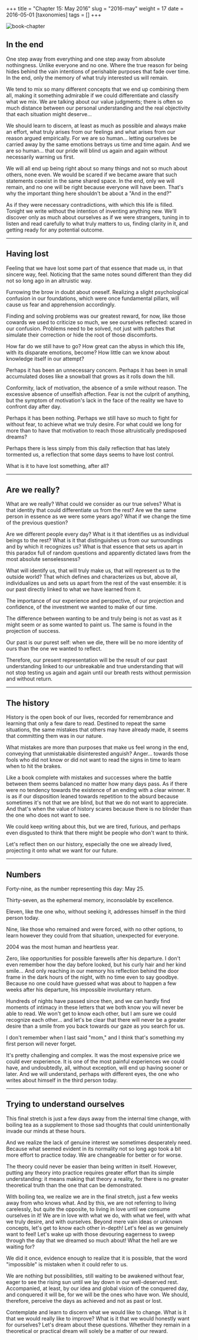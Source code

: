 +++
title = "Chapter 15: May 2016"
slug = "2016-may"
weight = 17
date = 2016-05-01
[taxonomies]
tags = []
+++

![book-chapter](/images/books/oeur/15.jpg)

## In the end

One step away from everything and one step away from absolute nothingness. Unlike everyone and no one. Where the true reason for being hides behind the vain intentions of perishable purposes that fade over time. In the end, only the memory of what truly interested us will remain.

We tend to mix so many different concepts that we end up combining them all, making it something admirable if we could differentiate and classify what we mix. We are talking about our value judgments; there is often so much distance between our personal understanding and the real objectivity that each situation might deserve...

We should learn to discern, at least as much as possible and always make an effort, what truly arises from our feelings and what arises from our reason argued empirically. For we are so human... letting ourselves be carried away by the same emotions betrays us time and time again. And we are so human... that our pride will blind us again and again without necessarily warning us first.

We will all end up being right about so many things and not so much about others, none even. We would be scared if we became aware that such statements coexist in the same shared space. In the end, only we will remain, and no one will be right because everyone will have been. That's why the important thing here shouldn't be about a "And in the end?"

As if they were necessary contradictions, with which this life is filled. Tonight we write without the intention of inventing anything new. We'll discover only as much about ourselves as if we were strangers, tuning in to listen and read carefully to what truly matters to us, finding clarity in it, and getting ready for any potential outcome.

--- 

## Having lost

Feeling that we have lost some part of that essence that made us, in that sincere way, feel. Noticing that the same notes sound different than they did not so long ago in an altruistic way.

Furrowing the brow in doubt about oneself. Realizing a slight psychological confusion in our foundations, which were once fundamental pillars, will cause us fear and apprehension accordingly.

Finding and solving problems was our greatest reward, for now, like those cowards we used to criticize so much, we see ourselves reflected: scared in our confusion. Problems need to be solved, not just with patches that simulate their correction or hide the root of those discomforts.

How far do we still have to go? How great can the abyss in which this life, with its disparate emotions, become? How little can we know about knowledge itself in our attempt?

Perhaps it has been an unnecessary concern. Perhaps it has been in small accumulated doses like a snowball that grows as it rolls down the hill.

Conformity, lack of motivation, the absence of a smile without reason. The excessive absence of unselfish affection. Fear is not the culprit of anything, but the symptom of motivation's lack in the face of the reality we have to confront day after day.

Perhaps it has been nothing. Perhaps we still have so much to fight for without fear, to achieve what we truly desire. For what could we long for more than to have that motivation to reach those altruistically predisposed dreams?

Perhaps there is less simply from this daily reflection that has lately tormented us, a reflection that some days seems to have lost control.

What is it to have lost something, after all?

---

## Are we really?

What are we really? What could we consider as our true selves? What is that identity that could differentiate us from the rest? Are we the same person in essence as we were some years ago? What if we change the time of the previous question?

Are we different people every day? What is it that identifies us as individual beings to the rest? What is it that distinguishes us from our surroundings and by which it recognizes us? What is that essence that sets us apart in this paradox full of random questions and apparently dictated laws from the most absolute senselessness?

What will identify us, that will truly make us, that will represent us to the outside world? That which defines and characterizes us but, above all, individualizes us and sets us apart from the rest of the vast ensemble: it is our past directly linked to what we have learned from it.

The importance of our experience and perspective, of our projection and confidence, of the investment we wanted to make of our time.

The difference between wanting to be and truly being is not as vast as it might seem or as some wanted to paint us. The same is found in the projection of success.

Our past is our purest self: when we die, there will be no more identity of ours than the one we wanted to reflect.

Therefore, our present representation will be the result of our past understanding linked to our unbreakable and true understanding that will not stop testing us again and again until our breath rests without permission and without return.

---

## The history

History is the open book of our lives, recorded for remembrance and learning that only a few dare to read. Destined to repeat the same situations, the same mistakes that others may have already made, it seems that committing them was in our nature.

What mistakes are more than purposes that make us feel wrong in the end, conveying that unmistakable disinterested anguish? Anger... towards those fools who did not know or did not want to read the signs in time to learn when to hit the brakes.

Like a book complete with mistakes and successes where the battle between them seems balanced no matter how many days pass. As if there were no tendency towards the existence of an ending with a clear winner. It is as if our disposition leaned towards repetition to the absurd because sometimes it's not that we are blind, but that we do not want to appreciate. And that's when the value of history scares because there is no blinder than the one who does not want to see.

We could keep writing about this, but we are tired, furious, and perhaps even disgusted to think that there might be people who don't want to think.

Let's reflect then on our history, especially the one we already lived, projecting it onto what we want for our future.

---

## Numbers

Forty-nine, as the number representing this day: May 25.

Thirty-seven, as the ephemeral memory, inconsolable by excellence.

Eleven, like the one who, without seeking it, addresses himself in the third person today.

Nine, like those who remained and were forced, with no other options, to learn however they could from that situation, unexpected for everyone.

2004 was the most human and heartless year.

Zero, like opportunities for possible farewells after his departure. I don't even remember how the day before looked, but his curly hair and her kind smile... And only reaching in our memory his reflection behind the door frame in the dark hours of the night, with no time even to say goodbye. Because no one could have guessed what was about to happen a few weeks after his departure, his impossible involuntary return.

Hundreds of nights have passed since then, and we can hardly find moments of intimacy in these letters that we both know you will never be able to read. We won't get to know each other, but I am sure we could recognize each other... and let's be clear that there will never be a greater desire than a smile from you back towards our gaze as you search for us.

I don't remember when I last said "mom," and I think that's something my first person will never forget.

It's pretty challenging and complex. It was the most expensive price we could ever experience. It is one of the most painful experiences we could have, and undoubtedly, all, without exception, will end up having sooner or later. And we will understand, perhaps with different eyes, the one who writes about himself in the third person today.

---

## Trying to understand ourselves

This final stretch is just a few days away from the internal time change, with boiling tea as a supplement to those sad thoughts that could unintentionally invade our minds at these hours.

And we realize the lack of genuine interest we sometimes desperately need. Because what seemed evident in its normality not so long ago took a bit more effort to practice today. We are changeable for better or for worse.

The theory could never be easier than being written in itself. However, putting any theory into practice requires greater effort than its simple understanding: it means making that theory a reality, for there is no greater theoretical truth than the one that can be demonstrated.

With boiling tea, we realize we are in the final stretch, just a few weeks away from who knows what. And by this, we are not referring to living carelessly, but quite the opposite, to living in love until we consume ourselves in it! We are in love with what we do, with what we feel, with what we truly desire, and with ourselves. Beyond mere vain ideas or unknown concepts, let's get to know each other in-depth! Let's feel as we genuinely want to feel! Let's wake up with those devouring eagerness to sweep through the day that we dreamed so much about! What the hell are we waiting for?

We did it once, evidence enough to realize that it is possible, that the word "impossible" is mistaken when it could refer to us.

We are nothing but possibilities, still waiting to be awakened without fear, eager to see the rising sun until we lay down in our well-deserved rest. Accompanied, at least, by our idea and global vision of the conquered day, and conquered it will be, for we will be the ones who have won. We should, therefore, perceive the days as achieved and not as past or lost.

Contemplate and learn to discern what we would like to change. What is it that we would really like to improve? What is it that we would honestly want for ourselves? Let's dream about these questions. Whether they remain in a theoretical or practical dream will solely be a matter of our reward.
